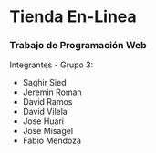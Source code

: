 # Tienda En-Linea
### Trabajo de Programación Web

Integrantes - Grupo 3:
- Saghir Sied
- Jeremin Roman
- David Ramos
- David Vilela
- Jose Huari
- Jose Misagel
- Fabio Mendoza
